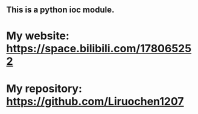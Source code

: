 ## This is a python ioc module.

# My website: https://space.bilibili.com/178065252
# My repository: https://github.com/Liruochen1207